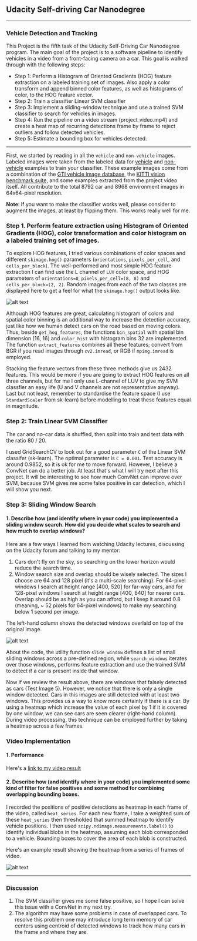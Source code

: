 ## Udacity Self-driving Car Nanodegree

---

### **Vehicle Detection and Tracking**

This Project is the fifth task of the Udacity Self-Driving Car Nanodegree program. The main goal of the project is to a software pipeline to identify vehicles in a video from a front-facing camera on a car. This goal is walked through with the following steps:

* Step 1: Perform a Histogram of Oriented Gradients (HOG) feature extraction on a labeled training set of images. Also apply a color transform and append binned color features, as well as histograms of color, to the HOG feature vector.
* Step 2: Train a classifier Linear SVM classifier
* Step 3: Implement a sliding-window technique and use a trained SVM classifier to search for vehicles in images.
* Step 4: Run the pipeline on a video stream (project_video.mp4) and create a heat map of recurring detections frame by frame to reject outliers and follow detected vehicles.
* Step 5: Estimate a bounding box for vehicles detected.

[//]: # (Image References)
[LUV]: ./output_images/LUV.png
[multi_detect]: ./output_images/multi_detect.png
[time_series]: ./output_images/time_series.png

---

First, we started by reading in all the `vehicle` and `non-vehicle` images. Labeled images were taken from the labeled data for [vehicle](https://s3.amazonaws.com/udacity-sdc/Vehicle_Tracking/vehicles.zip) and [non-vehicle](https://s3.amazonaws.com/udacity-sdc/Vehicle_Tracking/non-vehicles.zip) examples to train your classifier.  These example images come from a combination of the [GTI vehicle image database](http://www.gti.ssr.upm.es/data/Vehicle_database.html), the [KITTI vision benchmark suite](http://www.cvlibs.net/datasets/kitti/), and some examples extracted from the project video itself. All contribute to the total 8792 car and 8968 environment images in 64x64-pixel resolution.

**Note**: If you want to make the classifier works well, please consider to augment the images, at least by flipping them. This works really well for me.

### Step 1. Perform feature extraction using Histogram of Oriented Gradients (HOG), color transformation and color histogram  on a labeled training set of images.

To explore HOG features, I tried various combinations of color spaces and different `skimage.hog()` parameters (`orientations`, `pixels_per_cell`, and `cells_per_block`).  The well-performed and most simple HOG feature extraction I can find use the L channel of `LUV` color space, and HOG parameters of `orientations=8`, `pixels_per_cell=(8, 8)` and `cells_per_block=(2, 2)`. Random images from each of the two classes are displayed here to get a feel for what the `skimage.hog()` output looks like.

![alt text][LUV]

Although HOG features are great, calculating histogram of colors and spatial color binning is an additional way to increase the detection accuracy, just like how we human detect cars on the road based on moving colors. Thus, beside `get_hog_features`, the functions `bin_spatial` with spatial bin dimension (16, 16) and `color_hist` with histogram bins 32 are implemented. The function `extract_features` combines all these features; convert from BGR if you read images through `cv2.imread`, or RGB if `mpimg.imread` is employed.

Stacking the feature vectors from these three methods give us 2432 features. This would be more if you are going to extract HOG features on all three channels, but for me I only use L-channel of LUV to give my SVM classfier an easy life (U and V channels are not representative anyway). Last but not least, remember to standardise the feature space (I use `StandardScaler` from sk-learn) before modelling to treat these features equal in magnitude.

### Step 2: Train Linear SVM Classifier

The car and no-car data is shuffled, then split into train and test data with the ratio 80 / 20.

I used GridSearchCV to look out for a good parameter `C` of the Linear SVM classifer (sk-learn). The optimal parameter is `C = 0.001`. Test accuracy is around 0.9852, so it is ok for me to move forward. However, I believe a ConvNet can do a better job. At least that's what I will try next after this project. It will be interesting to see how much ConvNet can improve over SVM, because SVM gives me some false positive in car detection, which I will show you next.

### Step 3: Sliding Window Search

#### 1. Describe how (and identify where in your code) you implemented a sliding window search.  How did you decide what scales to search and how much to overlap windows?

Here are a few ways I learned from watching Udacity lectures, discussing on the Udacity forum and talking to my mentor:

1. Cars don't fly on the sky, so searching on the lower horizon would reduce the search time.
2. Window search size and overlap should be wisely selected. The sizes I choose are 64 and 128 pixel (it's a multi-scale searching). For 64-pixel windows I search at height range [400, 520] for far-way cars, and for 128-pixel windows I search at height range [400, 640] for nearer cars. Overlap should be as high as you can afford, but I keep it around 0.8 (meaning, ~ 52 pixels for 64-pixel windows) to make my searching below 1 second per image.

The left-hand column shows the detected windows overlaid on top of the original image.

![alt text][multi_detect]

About the code, the utility function `slide_window` defines a list of small sliding windows across a pre-defined region, while `search_windows` iterates over those windows, performs feature extraction and use the trained SVM to detect if a car is present inside that window.

Now if we review the result above, there are windows that falsely detected as cars (Test Image 5). However, we notice that there is only a single window detected. Cars in this images are still detected with at least two windows. This provides us a way to know more certainly if there is a car. By using a heatmap which increase the value of each pixel by 1 if it is covered by one window, we can see cars are seen clearer (right-hand column). During video processing, this technique can be employed further by taking a heatmap across a few frames.

### Video Implementation

#### 1. Performance

Here's a [link to my video result](./output_images/project_video_processed.mp4)

#### 2. Describe how (and identify where in your code) you implemented some kind of filter for false positives and some method for combining overlapping bounding boxes.

I recorded the positions of positive detections as heatmap in each frame of the video, called `heat_series`.  For each new frame, I take a weighted sum of these `heat_series` then thresholded that summed heatmap to identify vehicle positions.  I then used `scipy.ndimage.measurements.label()` to identify individual blobs in the heatmap, assuming each blob corresponded to a vehicle. Bounding boxes to cover the area of each blob is constructed.  

Here's an example result showing the heatmap from a series of frames of video.

![alt text][time_series]

---

### Discussion

1. The SVM classifier gives me some false positive, so I hope I can solve this issue with a ConvNet in my next try.
2. The algorithm may have some problems in case of overlapped cars. To resolve this problem one may introduce long term memory of car centers using centroid of detected windows to track how many cars in the frame and where they are.


